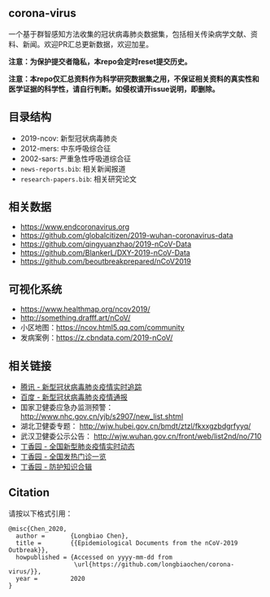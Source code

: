 ## corona-virus

一个基于群智感知方法收集的冠状病毒肺炎数据集，包括相关传染病学文献、资料、新闻。欢迎PR汇总更新数据，欢迎加星。

**注意：为保护提交者隐私，本repo会定时reset提交历史。**

**注意：本repo仅汇总资料作为科学研究数据集之用，不保证相关资料的真实性和医学证据的科学性，请自行判断。如侵权请开issue说明，即删除。**


## 目录结构
* 2019-ncov: 新型冠状病毒肺炎
* 2012-mers: 中东呼吸综合征
* 2002-sars: 严重急性呼吸道综合征
* `news-reports.bib`: 相关新闻报道
* `research-papers.bib`: 相关研究论文


## 相关数据
* https://www.endcoronavirus.org
* https://github.com/globalcitizen/2019-wuhan-coronavirus-data
* https://github.com/qingyuanzhao/2019-nCoV-Data
* https://github.com/BlankerL/DXY-2019-nCoV-Data
* https://github.com/beoutbreakprepared/nCoV2019


## 可视化系统
* https://www.healthmap.org/ncov2019/
* http://something.drafff.art/nCoV/
* 小区地图：https://ncov.html5.qq.com/community
* 发病案例：https://z.cbndata.com/2019-nCoV/



## 相关链接
* [腾讯 - 新型冠状病毒肺炎疫情实时追踪](https://news.qq.com/zt2020/page/feiyan.htm)
* [百度 - 新型冠状病毒肺炎疫情通报](https://voice.baidu.com/act/newpneumonia/newpneumonia)
* 国家卫健委应急办监测预警： http://www.nhc.gov.cn/yjb/s2907/new_list.shtml
* 湖北卫健委专题： http://wjw.hubei.gov.cn/bmdt/ztzl/fkxxgzbdgrfyyq/
* 武汉卫健委公示公告： http://wjw.wuhan.gov.cn/front/web/list2nd/no/710
* [丁香园 - 全国新型肺炎疫情实时动态](https://3g.dxy.cn/newh5/view/pneumonia?scene=2&clicktime=1579578460&enterid=1579578460&from=groupmessage&isappinstalled=0)
* [丁香园 - 全国发热门诊一览](https://assets.dxycdn.com/gitrepo/tod-assets/output/default/pneumonia/index.htm?t=26329483)
* [丁香园 - 防护知识合辑](https://dxy.com/column/27117)


## Citation

请按以下格式引用：

```{bibtex}
@misc{Chen_2020,
  author =       {Longbiao Chen},
  title =        {{Epidemiological Documents from the nCoV-2019 Outbreak}},
  howpublished = {Accessed on yyyy-mm-dd from
                  \url{https://github.com/longbiaochen/corona-virus/}},
  year =         2020
}
```
